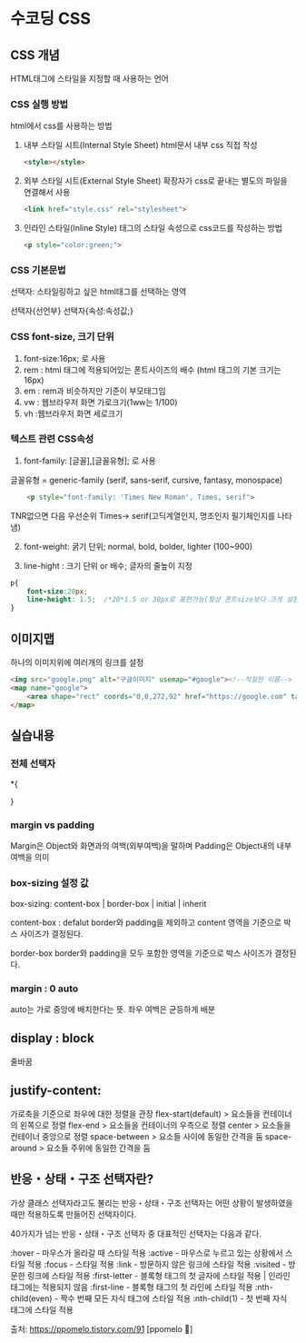 # 수코딩 CSS

## CSS 개념
HTML태그에 스타일을 지정할 때 사용하는 언어

### CSS 실행 방법
html에서 css를 사용하는 방법
1. 내부 스타일 시트(Internal Style Sheet)
    html문서 내부 css 직접 작성
    ```html 
    <style></style>
    ```
2. 외부 스타일 시트(External Style Sheet)
    확장자가 css로 끝내는 별도의 파일을 연결해서 사용
    ```html 
    <link href="style.css" rel="stylesheet">
    ``` 
3. 인라인 스타일(Inline Style)
    태그의 스타일 속성으로 css코드를 작성하는 방법
    ```html 
    <p style="color:green;">
    ```

### CSS 기본문법
선택자: 스타일링하고 싶은 html태그를 선택하는 영역

선택자{선언부}
선택자{속성:속성값;}

### CSS font-size, 크기 단위
1. font-size:16px; 로 사용
2. rem : html 태그에 적용되어있는 폰트사이즈의 배수 (html 태그의 기본 크기는 16px)
3. em : rem과 비슷하지만 기준이 부모태그임
4. vw : 웹브라우저 화면 가로크기(1ww는 1/100)
5. vh :웹브라우저 화면 세로크기 

### 텍스트 관련 CSS속성
1. font-family: [글꼴],[글꼴유형]; 로 사용

글꼴유형 = generic-family (serif, sans-serif, cursive, fantasy, monospace)

```html 
    <p style="font-family: 'Times New Roman', Times, serif">
```

TNR없으면 다음 우선순위 Times-> serif(고딕계열인지, 명조인지 필기체인지를 나타냄)

2. font-weight: 굵기 단위; normal, bold, bolder, lighter (100~900)

3. line-hight : 크기 단위 or 배수; 글자의 줄높이 지정
```css 
p{
    font-size:20px;
    line-height: 1.5;  /*20*1.5 or 30px로 표현가능(항상 폰트size보다 크게 설정해야함)*/
}
```



## 이미지맵
하나의 이미지위에 여러개의 링크를 설정
```html
<img src="google.png" alt="구글이미지" usemap="#google"><!--적절한 이름-->
<map name="google">
    <area shape="rect" coords="0,0,272,92" href="https://google.com" target="_blank" alt="구글 홈페이지 이동 링크">
</map>
```

## 실습내용
### 전체 선택자
*{

} 


### margin vs padding
Margin은 Object와 화면과의 여백(외부여백)을 말하며 Padding은 Object내의 내부여백을 의미

### box-sizing 설정 값
box-sizing: content-box | border-box | initial | inherit

content-box : defalut
border와 padding을 제외하고 content 영역을 기준으로 박스 사이즈가 결정된다.

border-box
border와 padding을 모두 포함한 영역을 기준으로 박스 사이즈가 결정된다.

### margin : 0 auto
auto는 가로 중앙에 배치한다는 뜻. 좌우 여백은 균등하게 배분

## display : block
줄바꿈

## justify-content: 
가로축을 기준으로 좌우에 대한 정렬을 관장
flex-start(default) > 요소들을 컨테이너의 왼쪽으로 정렬
flex-end > 요소들을 컨테이너의 우측으로 정렬
center > 요소들을 컨테이너 중앙으로 정렬
space-between > 요소들 사이에 동일한 간격을 둠
space-around > 요소들 주위에 동일한 간격을 둠


## 반응・상태・구조 선택자란?
가상 클래스 선택자라고도 불리는 반응・상태・구조 선택자는 어떤 상황이 발생하였을 때만 적용하도록 만들어진 선택자이다. 

40가지가 넘는 반응・상태・구조 선택자 중 대표적인 선택자는 다음과 같다. 

 

:hover - 마우스가 올라갈 때 스타일 적용
:active - 마우스로 누르고 있는 상황에서 스타일 적용
:focus - 스타일 적용
:link - 방문하지 않은 링크에 스타일 적용
:visited - 방문한 링크에 스타일 적용
:first-letter - 블록형 태그의 첫 글자에 스타일 적용 | 인라인 태그에는 적용되지 않음
:first-line - 블록형 태그의 첫 라인에 스타일 적용
:nth-child(even) - 짝수 번째 모든 자식 태그에 스타일 적용
:nth-child(1) - 첫 번째 자식 태그에 스타일 적용


출처: https://ppomelo.tistory.com/91 [ppomelo 🍐]